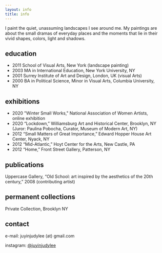 ```yaml
---
layout: info
title: info
---
```


I paint the quiet, unassuming landscapes I see around me. My paintings are about the small dramas of everyday places and the moments that lie in their vivid shapes, colors, light and shadows. 


education
---------

* 2011 School of Visual Arts, New York (landscape painting)
* 2003 MA in International Education, New York University, NY
* 2001 Surrey Institute of Art and Design, London, UK (visual Arts)
* 2000 BA in Political Science, Minor in Visual Arts, Columbia University, NY



exhibitions
-----------

* 2020  "Winter Small Works," National Association of Women Artists, online exhibition
* 2020  “Lockdown,” Williamsburg Art and Historical Center, Brooklyn, NY (Juror: Paulina Pobocha, Curator, Museum of Modern Art, NY)
* 2012  “Small Matters of Great Importance,” Edward Hopper House Art Center, Nyack, NY
* 2012  “Mid-Atlantic,” Hoyt Center for the Arts, New Castle, PA
* 2012  “Home,” Front Street Gallery, Patterson, NY

publications
------------

Uppercase Gallery, “Old School: art inspired by the aesthetics of the 20th century,” 2008 (contributing artist)


permanent collections
-----------
Private Collection, Brooklyn NY


contact
-------

e-mail: juyinjudylee (at) gmail.com

instagram: [@juyinjudylee](https://www.instagram.com/juyinjudylee/)
